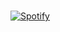 &nbsp; <br> [![Spotify](https://novatorem.vercel.app/api/spotify)](https://open.spotify.com/user/omnitenebris)
